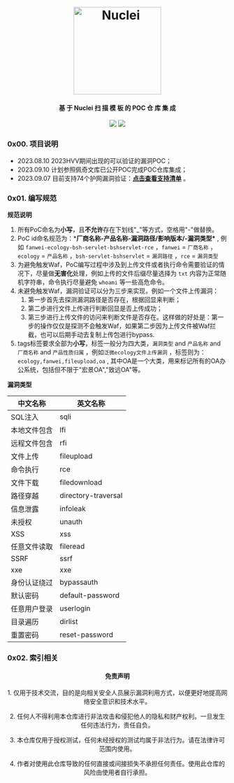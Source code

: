 <h1 align="center">
  <br>
  <img src="https://mintlify.s3-us-west-1.amazonaws.com/nuclei/logo/light.png" width="200px" alt="Nuclei"></a>
</h1>
<h4 align="center">基 于 Nuclei 扫 描 模 板 的 POC 仓 库 集 成</h4>
<p align="center">
<a href="https://opensource.org/licenses/MIT"><img src="https://img.shields.io/badge/license-MIT-_red.svg"></a>
<a href="https://github.com/asaotomo/fofamap/issues"><img src="https://img.shields.io/badge/contributions-welcome-brightgreen.svg?style=flat"></a>
</p>

### 0x00. 项目说明
- 2023.08.10 2023HVV期间出现的可以验证的漏洞POC；
- 2023.09.10 计划参照佩奇文库已公开POC完成POC仓库集成；
- 2023.09.07 目前支持74个护网漏洞验证：**[点击查看支持清单](支持清单.md)** 。


### 0x01. 编写规范
**规范说明**
1. 所有PoC命名为**小写**，且**不允许**存在下划线"_"等方式，空格用"-"做替换。
2. PoC id命名规范为：***厂商名称-产品名称-漏洞路径/影响版本/-漏洞类型\*** , 例如 `fanwei-ecology-bsh-servlet-bshservlet-rce` ，`fanwei` = `厂商名称` ，`ecology` = `产品名称` ，`bsh-servlet-bshservlet` = `漏洞路径` ，`rce` = `漏洞类型` 
3. 为避免触发Waf，PoC编写过程中涉及到上传文件或者执行命令需要验证的情况下，尽量做**无害化**处理，例如上传的文件后缀尽量选择为 `txt`  内容为正常随机字符串，命令执行尽量避免 `whoami` 等一些高危命令。
4. 未避免触发Waf，漏洞验证可以分为三步来实现，例如一个文件上传漏洞：
   1. 第一步首先去探测漏洞路径是否存在，根据回显来判断；
   2. 第二步进行文件上传进行判断回显是否上传成功；
   3. 第三步进行上传文件的访问来判断文件是否存在。这样做的好处是：第一步的操作仅仅是探测不会触发Waf，如果第二步因为上传文件被Waf拦截，也可以后期手动去复制上传包进行bypass.
5. tags标签要求全部为**小写**，标签一般分为四大类，`漏洞类型` and `产品名称` and `厂商名称` and `产品性质归属` ，例如`泛微ecology文件上传漏洞` ，标签则为：`ecology,fanwei,fileupload,oa` , 其中OA是一个大类，用来标记所有的OA办公系统，包括但不限于"宏景OA","致远OA"等。﻿

**漏洞类型**

| 中文名称    | 英文名称            |
| ----------- | ------------------- |
| SQL注入     | sqli                |
| 本地文件包含 | lfi                 |
| 远程文件包含 | rfi                 |
| 文件上传    | fileupload          |
| 命令执行    | rce                 |
| 文件下载    | filedownload        |
| 路径穿越    | directory-traversal |
| 信息泄露    | infoleak            |
| 未授权      | unauth              |
| XSS         | xss                 |
| 任意文件读取 | fileread            |
| SSRF        | ssrf                |
| xxe         | xxe                 |
| 身份认证绕过 | bypassauth          |
| 默认密码    | default-password    |
| 任意用户登录 | userlogin           |
| 目录遍历    | dirlist             |
| 重置密码    | reset-password      |


### 0x02. 索引相关
<h4 align="center">免责声明</h4>
<p align="center">1. 仅用于技术交流，目的是向相关安全人员展示漏洞利用方式，以便更好地提高网络安全意识和技术水平。</p>
<p align="center">2. 任何人不得利用本仓库进行非法攻击和侵犯他人的隐私和财产权利。一旦发生任何违法行为，责任自负。</p>
<p align="center">3. 本仓库仅用于授权测试，任何未经授权的测试均属于非法行为。请在法律许可范围内使用。</p>
<p align="center">4. 作者对使用此仓库导致的任何直接或间接损失不承担任何责任。使用此仓库的风险由使用者自行承担。</p>